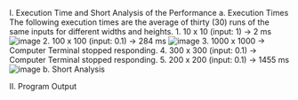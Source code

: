 I. Execution Time and Short Analysis of the Performance
    a. Execution Times
        The following execution times are the average of thirty (30) runs of the same inputs for different widths and heights.
            1. 10 x 10 (input: 1)        ->   2 ms
              ![image](https://github.com/user-attachments/assets/fe1d0a9a-1905-4d88-8c6c-579a2dcb2671)
            2. 100 x 100 (input: 0.1)    ->   284 ms
              ![image](https://github.com/user-attachments/assets/3b2953b3-9a03-48e4-9031-da4fc8a59d64)
            3. 1000 x 1000               ->   Computer Terminal stopped responding.
            4. 300 x 300 (input: 0.1)    ->   Computer Terminal stopped responding.
            5. 200 x 200 (input: 0.1)    ->   1455 ms
              ![image](https://github.com/user-attachments/assets/a1b11ffa-b134-44ef-ac28-8a4a47ddf5a6)
    b. Short Analysis
      
II. Program Output

